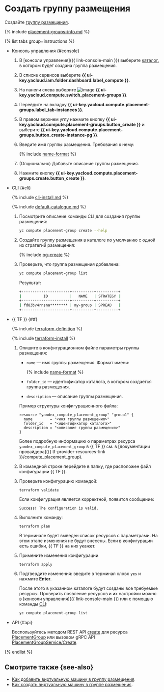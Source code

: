 # Создать группу размещения

Создайте [группу размещения](../../concepts/placement-groups.md).

{% include [placement-groups-info.md](../../../_includes/compute/placement-groups-info.md) %}

{% list tabs group=instructions %}

- Консоль управления {#console}

  1. В [консоли управления]({{ link-console-main }}) выберите [каталог](../../../resource-manager/concepts/resources-hierarchy.md#folder), в котором будет создана группа размещения.
  1. В списке сервисов выберите **{{ ui-key.yacloud.iam.folder.dashboard.label_compute }}**.
  1. На панели слева выберите ![image](../../../_assets/compute/group-placement-pic.svg) **{{ ui-key.yacloud.compute.switch_placement-groups }}**.
  1. Перейдите на вкладку **{{ ui-key.yacloud.compute.placement-groups.label_tab-instances }}**.
  1. В правом верхнем углу нажмите кнопку **{{ ui-key.yacloud.compute.placement-groups.button_create }}** и выберите **{{ ui-key.yacloud.compute.placement-groups.button_create-instance-pg }}**.
  1. Введите имя группы размещения. Требования к нему:

      {% include [name-format](../../../_includes/name-format.md) %}

  1. (Опционально) Добавьте описание группы размещения.
  1. Нажмите кнопку **{{ ui-key.yacloud.compute.placement-groups.create.button_create }}**.

- CLI {#cli}

  {% include [cli-install.md](../../../_includes/cli-install.md) %}

  {% include [default-catalogue.md](../../../_includes/default-catalogue.md) %}

  1. Посмотрите описание команды CLI для создания группы размещения:

     ```bash
     yc compute placement-group create --help
     ```

  1. Создайте группу размещения в каталоге по умолчанию с одной из стратегий размещения:

     {% include [pg-create](../../../_includes/compute/placement-groups-create.md) %}

  1. Проверьте, что группа размещения добавлена:

     ```bash
     yc compute placement-group list
     ```

     Результат:

     ```bash
     +----------------------+----------+----------+
     |          ID          |   NAME   | STRATEGY |
     +----------------------+----------+----------+
     | fd83bv4rnsna******** | my-group | SPREAD   |
     +----------------------+----------+----------+
     ```

- {{ TF }} {#tf}

  {% include [terraform-definition](../../../_tutorials/terraform-definition.md) %}

  {% include [terraform-install](../../../_includes/terraform-install.md) %}

  1. Опишите в конфигурационном файле параметры группы размещения:

     * `name` — имя группы размещения. Формат имени:

        {% include [name-format](../../../_includes/name-format.md) %}

     * `folder_id` — идентификатор каталога, в котором создается группа размещения.
     * `description` — описание группы размещения.

     Пример структуры конфигурационного файла:

     ```hcl
     resource "yandex_compute_placement_group" "group1" {
       name        = "<имя группы размещения>"
       folder_id   = "<идентификатор каталога>"
       description = "<описание группы размещения>"
     }
     ```

     Более подробную информацию о параметрах ресурса `yandex_compute_placement_group` в {{ TF }} см. в [документации провайдера]({{ tf-provider-resources-link }}/compute_placement_group).

  1. В командной строке перейдите в папку, где расположен файл конфигурации {{ TF }}.

  1. Проверьте конфигурацию командой:

     ```
     terraform validate
     ```
     
     Если конфигурация является корректной, появится сообщение:
     
     ```
     Success! The configuration is valid.
     ```

  1. Выполните команду:

     ```
     terraform plan
     ```
  
     В терминале будет выведен список ресурсов с параметрами. На этом этапе изменения не будут внесены. Если в конфигурации есть ошибки, {{ TF }} на них укажет.

  1. Примените изменения конфигурации:

     ```
     terraform apply
     ```

  1. Подтвердите изменения: введите в терминал слово `yes` и нажмите **Enter**.

     После этого в указанном каталоге будут созданы все требуемые ресурсы. Проверить появление ресурсов и их настройки можно в [консоли управления]({{ link-console-main }}) или с помощью команды [CLI](../../../cli/quickstart.md):

     ```bash
     yc compute placement-group list
     ```

- API {#api}

  Воспользуйтесь методом REST API [create](../../api-ref/PlacementGroup/create.md) для ресурса [PlacementGroup](../../api-ref/PlacementGroup/index.md) или вызовом gRPC API [PlacementGroupService/Create](../../api-ref/grpc/placement_group_service.md#Create).

{% endlist %}

## Смотрите также {see-also}

* [Как добавить виртуальную машину в группу размещения](add-vm.md).
* [Как создать виртуальную машину в группе размещения](create-vm-in-pg.md).